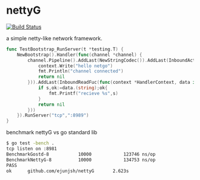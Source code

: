 # nettyG
[![Build Status](https://travis-ci.org/ejunjsh/nettyG.svg?branch=master)](https://travis-ci.org/ejunjsh/nettyG)

a simple netty-like network framework.
````go
func TestBootstrap_RunServer(t *testing.T) {
	NewBootstrap().Handler(func(channel *channel) {
        channel.Pipeline().AddLast(NewStringCodec()).AddLast(InboundActiveFuc(func(context *HandlerContext) error {
			context.Write("hello netgo")
			fmt.Println("channel connected")
			return nil
		})).AddLast(InboundReadFuc(func(context *HandlerContext, data interface{}) error {
			if s,ok:=data.(string);ok{
				fmt.Printf("recieve %s",s)
			}
			return nil
		}))
	}).RunServer("tcp",":8989")
}
````

benchmark
nettyG vs go standard lib
````bash
$ go test -bench .
tcp listen on :8981
BenchmarkGostd-8           10000            123746 ns/op
BenchmarkNettyG-8          10000            134753 ns/op
PASS
ok      github.com/ejunjsh/nettyG       2.623s

````
